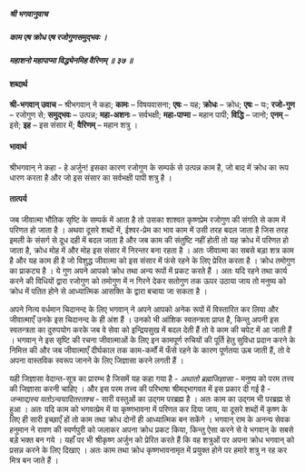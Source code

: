 ##### श्री भगवानुवाच
##### काम एष क्रोध एष रजोगुणसमुद्भवः ।
##### महाशनो महापाप्मा विद्ध्येनमिह वैरिणम् ॥ ३७ ॥

#### शब्दार्थ

**श्री-भगवान्  उवाच** – श्रीभगवान् ने कहा; **कामः** – विषयवासना; **एषः** – यह; **क्रोधः** – क्रोध; **एषः** – यः; **रजो-गुण** – रजोगुण से; **समुद्भवः** – उत्पन्न; **महा-अशनः** – सर्वभक्षी; **महा-पाप्मा** – महान पापी; **विद्धि** – जानो; **एनम्** – इसे; **इह** – इस संसार में; **वैरिणम्** – महान शत्रु ।

#### भावार्थ

श्रीभगवान् ने कहा - हे अर्जुन! इसका कारण रजोगुण के सम्पर्क से उत्पन्न काम है, जो बाद में क्रोध का रूप धारण करता है और जो इस संसार का सर्वभक्षी पापी शत्रु है ।

#### तात्पर्य

जब जीवात्मा भौतिक सृष्टि के सम्पर्क में आता है तो उसका शाश्वत कृष्णप्रेम रजोगुण की संगति से काम में परिणत हो जाता है । अथवा दूसरे शब्दों में, ईश्वर-प्रेम का भाव काम में उसी तरह बदल जाता है जिस तरह इमली के संसर्ग से दूध दही में बदल जाता है और जब काम की संतुष्टि नहीं होती तो यह क्रोध में परिणत हो जाता है, क्रोध मोह में और मोह इस संसार में निरन्तर बना रहता है । अतः जीवात्मा का सबसे बड़ा शत्र काम है और यह काम ही है जो विशुद्ध जीवात्मा को इस संसार में फंसे रहने के लिए प्रेरित करता है । क्रोध तमोगुण का प्राकट्य है । ये गुण अपने आपको क्रोध तथा अन्य रूपों में प्रकट करते हैं । अतः यदि रहने तथा कार्य करने की विधियों द्वारा रजोगुण को तमोगुण में न गिरने देकर सतोगुण तक ऊपर उठाया जाय तो मनुष्य को क्रोध में पतित होने से आध्यात्मिक आसक्ति के द्वारा बचाया जा सकता है ।

अपने नित्य वर्धमान चिदानन्द के लिए भगवान् ने अपने आपको अनेक रूपों में विस्तारित कर लिया और जीवात्माएँ उनके इस चिदानन्द के ही अंश हैं । उनको भी आंशिक स्वतन्त्रता प्राप्त है, किन्तु अपनी इस स्वतन्त्रता का दुरुपयोग करके जब वे सेवा को इन्द्रियसुख में बदल देती हैं तो वे काम की चपेट में आ जाती हैं । भगवान् ने इस सृष्टि की रचना जीवात्माओं के लिए इन कामपूर्ण रुचियों की पूर्ति हेतु सुविधा प्रदान करने के निमित्त की और जब जीवात्माएँ दीर्घकाल तक काम-कर्मों में फँसे रहने के कारण पूर्णतया ऊब जाती हैं, तो वे अपना वास्तविक स्वरूप जानने के लिए जिज्ञासा करने लगती हैं । 

यही जिज्ञासा वेदान्त-सूत्र का प्रारम्भ है जिसमें यह कहा गया है - *अथातो ब्रह्मजिज्ञासा* - मनुष्य को परम तत्त्व की जिज्ञासा करनी चाहिए । और इस परम तत्त्व की परिभाषा श्रीमद्भागवत में इस प्रकार दी गई है - *जन्माद्यस्य यतोऽन्वयादितरतश्च* - सारी वस्तुओं का उद्गम परब्रह्म है । अतः काम का उद्गम भी परब्रह्म से हुआ । अतः यदि काम को भगवत्प्रेम में या कृष्णभावना में परिणत कर दिया जाय, या दूसरे शब्दों में कृष्ण के लिए ही सारी इच्छाएँ हों तो काम तथा क्रोध दोनों ही आध्यात्मिक बन सकेंगे । भगवान् राम के अनन्य सेवक हनुमान ने रावण की स्वर्णपुरी को जलाकर अपना क्रोध प्रकट किया, किन्तु ऐसा करने से वे भगवान् के सबसे बड़े भक्त बन गये । यहाँ पर भी श्रीकृष्ण अर्जुन को प्रेरित करते हैं कि वह शत्रुओं पर अपना क्रोध भगवान् को प्रसन्न करने के लिए दिखाए । अतः काम तथा क्रोध कृष्णभावनामृत में प्रयुक्त होने पर हमारे शत्रु न रह कर मित्र बन जाते हैं ।